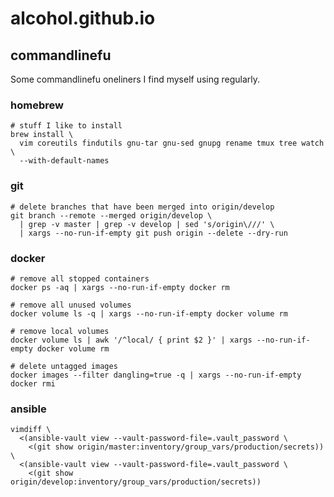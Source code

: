 # alcohol.github.io

## commandlinefu

Some commandlinefu oneliners I find myself using regularly.

### homebrew

``` shell
# stuff I like to install
brew install \
  vim coreutils findutils gnu-tar gnu-sed gnupg rename tmux tree watch \
  --with-default-names
```

### git

``` shell
# delete branches that have been merged into origin/develop
git branch --remote --merged origin/develop \
  | grep -v master | grep -v develop | sed 's/origin\///' \
  | xargs --no-run-if-empty git push origin --delete --dry-run
```

### docker

``` shell
# remove all stopped containers
docker ps -aq | xargs --no-run-if-empty docker rm

# remove all unused volumes
docker volume ls -q | xargs --no-run-if-empty docker volume rm

# remove local volumes  
docker volume ls | awk '/^local/ { print $2 }' | xargs --no-run-if-empty docker volume rm

# delete untagged images
docker images --filter dangling=true -q | xargs --no-run-if-empty docker rmi
```

### ansible

``` shell
vimdiff \
  <(ansible-vault view --vault-password-file=.vault_password \
    <(git show origin/master:inventory/group_vars/production/secrets)) \
  <(ansible-vault view --vault-password-file=.vault_password \
    <(git show origin/develop:inventory/group_vars/production/secrets))
```
